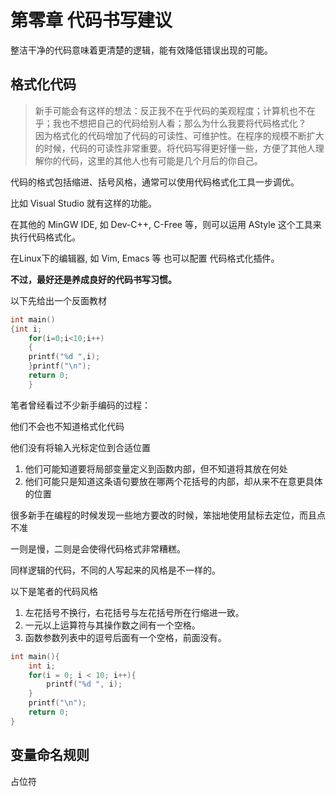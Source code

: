 # 第零章 代码书写建议

整洁干净的代码意味着更清楚的逻辑，能有效降低错误出现的可能。

## 格式化代码

> 新手可能会有这样的想法：反正我不在乎代码的美观程度；计算机也不在乎；我也不想把自己的代码给别人看；那么为什么我要将代码格式化？  
> 因为格式化的代码增加了代码的可读性、可维护性。在程序的规模不断扩大的时候，代码的可读性非常重要。将代码写得更好懂一些，方便了其他人理解你的代码，这里的其他人也有可能是几个月后的你自己。

代码的格式包括缩进、括号风格，通常可以使用代码格式化工具一步调优。

比如 Visual Studio 就有这样的功能。

在其他的 MinGW IDE, 如 Dev-C++, C-Free 等，则可以运用 AStyle 这个工具来执行代码格式化。

在Linux下的编辑器, 如 Vim, Emacs 等 也可以配置 代码格式化插件。

**不过，最好还是养成良好的代码书写习惯。**

以下先给出一个反面教材

```c
int main()
{int i;
    for(i=0;i<10;i++)
    {
    printf("%d ",i);
    }printf("\n");
    return 0;
    }
```

笔者曾经看过不少新手编码的过程：

他们不会也不知道格式化代码

他们没有将输入光标定位到合适位置  
1. 他们可能知道要将局部变量定义到函数内部，但不知道将其放在何处  
2. 他们可能只是知道这条语句要放在哪两个花括号的内部，却从来不在意更具体的位置

很多新手在编程的时候发现一些地方要改的时候，笨拙地使用鼠标去定位，而且点不准

一则是慢，二则是会使得代码格式非常糟糕。

同样逻辑的代码，不同的人写起来的风格是不一样的。

以下是笔者的代码风格
1. 左花括号不换行，右花括号与左花括号所在行缩进一致。
2. 一元以上运算符与其操作数之间有一个空格。
3. 函数参数列表中的逗号后面有一个空格，前面没有。

```c
int main(){
    int i;
    for(i = 0; i < 10; i++){
        printf("%d ", i);
    }
    printf("\n");
    return 0;
}
```

## 变量命名规则
占位符